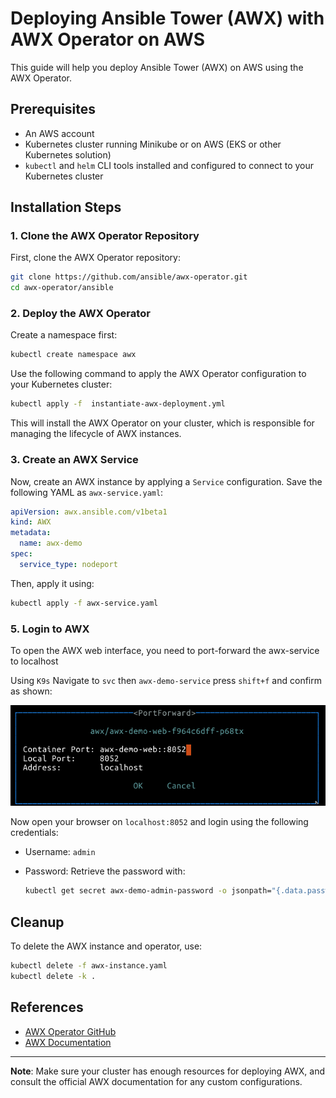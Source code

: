 # Deploying Ansible Tower (AWX) with AWX Operator on AWS

This guide will help you deploy Ansible Tower (AWX) on AWS using the AWX Operator.

## Prerequisites

- An AWS account
- Kubernetes cluster running Minikube or on AWS (EKS or other Kubernetes solution)
- `kubectl` and `helm` CLI tools installed and configured to connect to your Kubernetes cluster

## Installation Steps

### 1. Clone the AWX Operator Repository

First, clone the AWX Operator repository:

```bash
git clone https://github.com/ansible/awx-operator.git
cd awx-operator/ansible
```

### 2. Deploy the AWX Operator

Create a namespace first:

```bash
kubectl create namespace awx
```

Use the following command to apply the AWX Operator configuration to your Kubernetes cluster:

```bash
kubectl apply -f  instantiate-awx-deployment.yml
```

This will install the AWX Operator on your cluster, which is responsible for managing the lifecycle of AWX instances.

### 3. Create an AWX Service

Now, create an AWX instance by applying a `Service` configuration. Save the following YAML as `awx-service.yaml`:

```yaml
apiVersion: awx.ansible.com/v1beta1
kind: AWX
metadata:
  name: awx-demo
spec:
  service_type: nodeport
```

Then, apply it using:

```bash
kubectl apply -f awx-service.yaml
```

### 5. Login to AWX

To open the AWX web interface, you need to port-forward the awx-service to localhost

Using `K9s` Navigate to `svc` then `awx-demo-service` press `shift+f` and confirm as shown:

<img src=img-1.png>

Now open your browser on `localhost:8052` and login using the following credentials:

- Username: `admin`
- Password: Retrieve the password with:

  ```bash
  kubectl get secret awx-demo-admin-password -o jsonpath="{.data.password}" | base64 --decode
  ```

## Cleanup

To delete the AWX instance and operator, use:

```bash
kubectl delete -f awx-instance.yaml
kubectl delete -k .
```

## References

- [AWX Operator GitHub](https://github.com/ansible/awx-operator)
- [AWX Documentation](https://github.com/ansible/awx-operator/tree/devel/docs)

---

**Note**: Make sure your cluster has enough resources for deploying AWX, and consult the official AWX documentation for any custom configurations.

```

```
